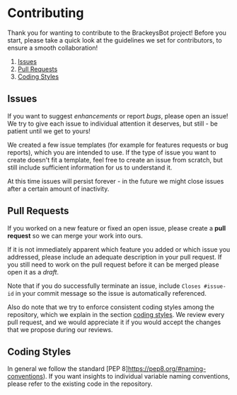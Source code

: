# Contributing

Thank you for wanting to contribute to the BrackeysBot project! Before you start, please take a quick look at the guidelines we set for contributors, to ensure a smooth collaboration!

1. [Issues](#issues)
2. [Pull Requests](#pull-requests)
3. [Coding Styles](#coding-styles)

## Issues

If you want to suggest _enhancements_ or report _bugs_, please open an issue! We try to give each issue to individual attention it deserves, but still - be patient until we get to yours!

We created a few issue templates (for example for features requests or bug reports), which you are intended to use. If the type of issue you want to create doesn't fit a template, feel free to create an issue from scratch, but still include sufficient information for us to understand it.

At this time issues will persist forever - in the future we might close issues after a certain amount of inactivity.

## Pull Requests

If you worked on a new feature or fixed an open issue, please create a **pull request** so we can merge your work into ours.

If it is not immediately apparent which feature you added or which issue you addressed, please include an adequate description in your pull request. If you still need to work on the pull request before it can be merged please open it as a _draft_.

Note that if you do successfully terminate an issue, include `Closes #issue-id` in your commit message so the issue is automatically referenced.

Also do note that we try to enforce consistent coding styles among the repository, which we explain in the section [coding styles](#coding-styles). We review every pull request, and we would appreciate it if you would accept the changes that we propose during our reviews.

## Coding Styles

In general we follow the standard [PEP 8]https://pep8.org/#naming-conventions). If you want insights to individual variable naming conventions, please refer to the existing code in the repository.

